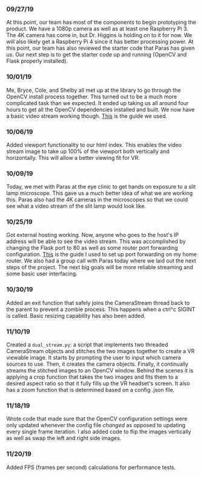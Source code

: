 ### 09/27/19
At this point, our team has most of the components to begin prototyping the product. We have a 1080p camera as well as at least one Raspberry Pi 3. The 4K camera has come in, but Dr. Higgins is holding on to it for now. We will also likely get a Raspberry Pi 4 since it has better processing power. At this point, our team has also reviewed the starter code that Paras has given us. Our next step is to get the starter code up and running (OpenCV and Flask properly installed).

### 10/01/19
Me, Bryce, Cole, and Shelby all met up at the library to go through the OpenCV install process together. This turned out to be a much more complicated task than we expected. It ended up taking us all around four hours to get all the OpenCV dependencies installed and built. We now have a basic video stream working though. [This](https://www.pyimagesearch.com/2018/08/17/install-opencv-4-on-macos/) is the guide we used.

### 10/06/19
Added viewport functionality to our html index. This enables the video stream image to take up 100% of the viewport both vertically and horizontally. This will allow a better viewing fit for VR.

### 10/09/19
Today, we met with Paras at the eye clinic to get hands on exposure to a slit lamp microscope. This gave us a much better idea of what we are working this. Paras also had the 4K cameras in the microscopes so that we could see what a video stream of the slit lamp would look like.

### 10/25/19
Got external hosting working. Now, anyone who goes to the host's IP address will be able to see the video stream. This was accomplished by changing the Flask port to 80 as well as some router port forwarding configuration. [This](https://www.noip.com/support/knowledgebase/general-port-forwarding-guide/) is the guide I used to set up port forwarding on my home router. We also had a group call with Paras today where we laid out the next steps of the project. The next big goals will be more reliable streaming and some basic user interfacing.

### 10/30/19
Added an exit function that safely joins the CameraStream thread back to the parent to prevent a zombie process. This happens when a ctrl^c SIGINT is called. Basic resizing capability has also been added.

### 11/10/19
Created a `dual_stream.py`: a script that implements two threaded CameraStream objects and stitches the two images together to create a VR viewable image. It starts by prompting the user to input which camera sources to use. Then, it creates the camera objects. Finally, it continually streams the stitched images to an OpenCV window. Behind the scenes it is applying a crop function that takes the two images and fits them to a desired aspect ratio so that it fully fills up the VR headset's screen. It also has a zoom function that is determined based on a config .json file.

### 11/18/19
Wrote code that made sure that the OpenCV configuration settings were only updated whenever the config file *changed* as opposed to updating every single frame iteration. I also added code to flip the images vertically as well as swap the left and right side images.

### 11/20/19
Added FPS (frames per second) calculations for performance tests.
